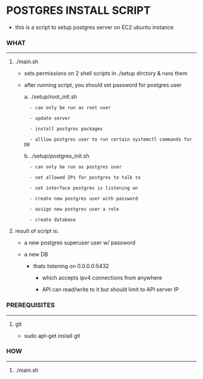 # POSTGRES INSTALL SCRIPT 

- this is a script to setup postgres server on EC2 ubuntu instance


### WHAT
---

1. ./main.sh

    - sets permissions on 2 shell scripts in ./setup dirctory & runs them

    - after running script, you should set password for postgres user 

        a. ./setup/root_init.sh

            - can only be run as root user

            - update server 

            - install postgres packages

            - alllow postgres user to run certain systemctl commands for DB 


        b. ./setup/postgres_init.sh

            - can only be run as postgres user
  
            - set allowed IPs for postgres to talk to

            - set interface postgres is listening on 

            - create new postgres user with password

            - assign new postgres user a role

            - create database 
    

2. result of script is: 
   
   - a new postgres superuser user w/ password

   - a new DB 

     - thats listening on 0.0.0.0:5432 

       - which accepts ipv4 connections from anywhere 

       - API can read/write to it but should limit to API server IP

### PREREQUISITES 
---

1. git 

   - sudo apt-get install git


### HOW 
---

1. ./main.sh